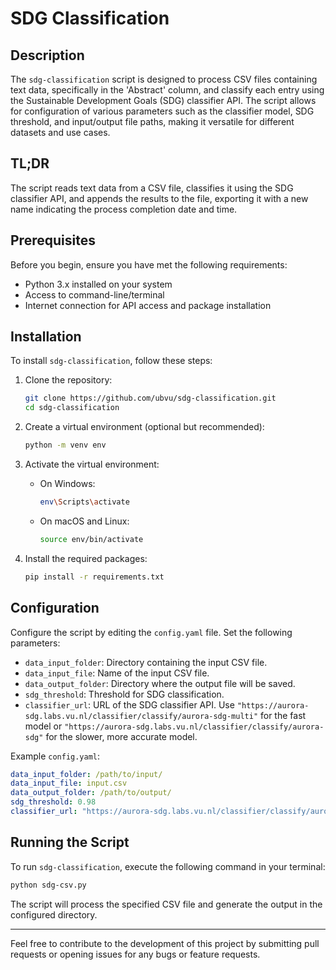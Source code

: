 # SDG Classification

## Description
The `sdg-classification` script is designed to process CSV files containing text data, specifically in the 'Abstract' column, and classify each entry using the Sustainable Development Goals (SDG) classifier API. The script allows for configuration of various parameters such as the classifier model, SDG threshold, and input/output file paths, making it versatile for different datasets and use cases.

## TL;DR
The script reads text data from a CSV file, classifies it using the SDG classifier API, and appends the results to the file, exporting it with a new name indicating the process completion date and time.

## Prerequisites
Before you begin, ensure you have met the following requirements:
- Python 3.x installed on your system
- Access to command-line/terminal
- Internet connection for API access and package installation

## Installation
To install `sdg-classification`, follow these steps:

1. Clone the repository:
    ```bash
    git clone https://github.com/ubvu/sdg-classification.git
    cd sdg-classification
    ```

2. Create a virtual environment (optional but recommended):
    ```bash
    python -m venv env
    ```

3. Activate the virtual environment:
   - On Windows:
     ```bash
     env\Scripts\activate
     ```
   - On macOS and Linux:
     ```bash
     source env/bin/activate
     ```

4. Install the required packages:
    ```bash
    pip install -r requirements.txt
    ```

## Configuration
Configure the script by editing the `config.yaml` file. Set the following parameters:
- `data_input_folder`: Directory containing the input CSV file.
- `data_input_file`: Name of the input CSV file.
- `data_output_folder`: Directory where the output file will be saved.
- `sdg_threshold`: Threshold for SDG classification.
- `classifier_url`: URL of the SDG classifier API. Use `"https://aurora-sdg.labs.vu.nl/classifier/classify/aurora-sdg-multi"` for the fast model or `"https://aurora-sdg.labs.vu.nl/classifier/classify/aurora-sdg"` for the slower, more accurate model.

Example `config.yaml`:
```yaml
data_input_folder: /path/to/input/
data_input_file: input.csv
data_output_folder: /path/to/output/
sdg_threshold: 0.98
classifier_url: "https://aurora-sdg.labs.vu.nl/classifier/classify/aurora-sdg-multi"
```

## Running the Script
To run `sdg-classification`, execute the following command in your terminal:

```bash
python sdg-csv.py
```

The script will process the specified CSV file and generate the output in the configured directory.

---

Feel free to contribute to the development of this project by submitting pull requests or opening issues for any bugs or feature requests.